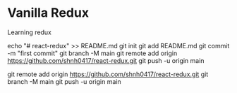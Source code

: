 # Vanilla Redux

Learning redux

echo "# react-redux" >> README.md
git init
git add README.md
git commit -m "first commit"
git branch -M main
git remote add origin https://github.com/shnh0417/react-redux.git
git push -u origin main

git remote add origin https://github.com/shnh0417/react-redux.git
git branch -M main
git push -u origin main
